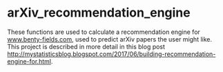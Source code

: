 # arXiv_recommendation_engine
These functions are used to calculate a recommendation engine for www.benty-fields.com, used to predict arXiv papers the user might like. This project is described in more detail in this blog post http://mystatisticsblog.blogspot.com/2017/06/building-recommendation-engine-for.html.
